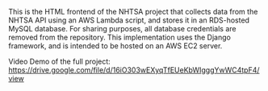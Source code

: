 This is the HTML frontend of the NHTSA project that collects data from the NHTSA API using an AWS Lambda script, and stores it in an RDS-hosted MySQL database. 
For sharing purposes, all database credentials are removed from the repository.
This implementation uses the Django framework, and is intended to be hosted on an AWS EC2 server.

Video Demo of the full project: https://drive.google.com/file/d/16iO303wEXyqTfEUeKbWIgggYwWC4tpF4/view
